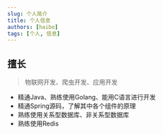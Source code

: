 ```yaml
---
slug: 个人简介
title: 个人信息
authors: [haibo]
tags: [个人, 信息]
---
```


 

## 擅长
> 物联网开发、爬虫开发、应用开发

* 精通Java、熟练使用Golang、能用C语言进行开发
* 精通Spring源码，了解其中各个组件的原理
* 熟练使用关系型数据库、非关系型数据库
* 熟练使用Redis